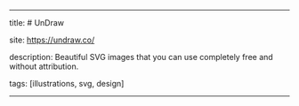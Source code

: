 
---

title: # UnDraw

site: https://undraw.co/

description: Beautiful SVG images that you can use completely free and without attribution.

tags: [illustrations, svg, design]

---